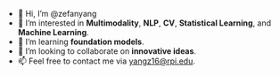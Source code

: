 - 👋 Hi, I’m @zefanyang
- 👀 I’m interested in **Multimodality**, **NLP**, **CV**, **Statistical Learning**, and **Machine Learning**.
- 🌱 I’m learning **foundation models**.
- 💞️ I’m looking to collaborate on **innovative ideas**.
- 📫 Feel free to contact me via yangz16@rpi.edu.

<!---
zefanyang/zefanyang is a ✨ special ✨ repository because its `README.md` (this file) appears on your GitHub profile.
You can click the Preview link to take a look at your changes.
--->
